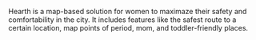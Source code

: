 Hearth is a map-based solution for women to maximaze their safety and comfortability in the city. It includes features like the safest route to a certain location, map points of period, mom, and toddler-friendly places. 
